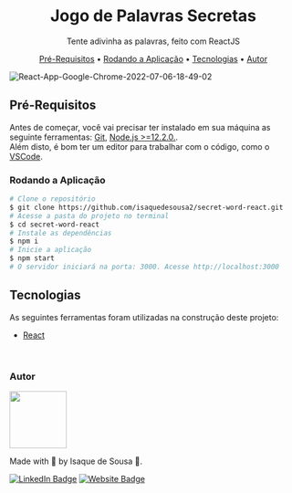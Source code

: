 <h1 align="center">Jogo de Palavras Secretas</h1>
<p align="center">Tente adivinha as palavras, feito com ReactJS<p>

<p align="center">
    <a href="#pre-requisitos">Pré-Requisitos</a> •
    <a href="#rodando-a-aplicacao">Rodando a Aplicação</a> •
    <a href="#tecnologias">Tecnologias</a> •
    <a href="#autor">Autor</a>
<p>

![React-App-Google-Chrome-2022-07-06-18-49-02](https://user-images.githubusercontent.com/72584838/177651595-930e3a7d-031b-4ff3-9867-28c05900eedc.gif)


<h3 id="pre-requisitos">

## Pré-Requisitos
</h3>
Antes de começar, você vai precisar ter instalado em sua máquina as seguinte ferramentas: <a href="https://git-scm.com" target="_blank">Git</a>, <a href="https://nodejs.org/en/" target="_blank">Node.js >=12.2.0.</a>. <br>
Além disto, é bom ter um editor para trabalhar com o código, como o <a href="https://code.visualstudio.com/" target="_blank">VSCode</a>.

<h3 id="rodando-a-aplicacao">Rodando a Aplicação</h3>

```bash
# Clone o repositório
$ git clone https://github.com/isaquedesousa2/secret-word-react.git
# Acesse a pasta do projeto no terminal
$ cd secret-word-react
# Instale as dependências
$ npm i
# Inicie a aplicação
$ npm start
# O servidor iniciará na porta: 3000. Acesse http://localhost:3000
```

<h3 id="tecnologias">

## Tecnologias
</h3>
As seguintes ferramentas foram utilizadas na construção deste projeto:

  - [React](https://pt-br.reactjs.org/)

<br />

<h3 id="autor">Autor</h3>
<img src="https://avatars.githubusercontent.com/isaquedesousa2" height="100" />

Made with 💙 by Isaque de Sousa 👋.

[![LinkedIn Badge](https://img.shields.io/badge/LinkedIn-0077B5?style=for-the-badge&logo=linkedin&logoColor=white)](https://www.linkedin.com/in/isaque-de-sousa-675791216/) [![Website Badge](https://img.shields.io/badge/website-14141C?style=for-the-badge&logo=About.me&logoColor=white)](https://isaquedesousa.com.br/)